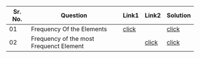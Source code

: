 Sr. No. | Question|Link1 | Link2 | Solution
---|---|---|---|---
01 | Frequency Of the Elements | [click](https://practice.geeksforgeeks.org/problems/frequency-of-array-elements-1587115620/0) | | [click](./Solurions/FrequencyOftheElements.java)
02 | Frequency of the most Frequenct Element  | | [click](https://leetcode.com/problems/frequency-of-the-most-frequent-element/) | [click](./Solurions/FrequencyOfthemostFrequentElement.java)